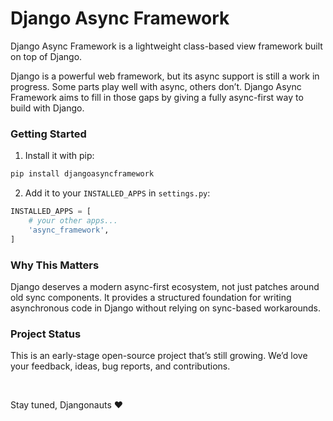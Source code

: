 # Django Async Framework

Django Async Framework is a lightweight class-based view framework built on top of Django.

Django is a powerful web framework, but its async support is still a work in progress. Some parts play well with async, others don’t. Django Async Framework aims to fill in those gaps by giving a fully async-first way to build with Django.

### Getting Started

1. Install it with pip:

```bash
pip install djangoasyncframework
```

2. Add it to your `INSTALLED_APPS` in `settings.py`:

```python
INSTALLED_APPS = [
    # your other apps...
    'async_framework',
]
```

### Why This Matters

Django deserves a modern async-first ecosystem, not just patches around old sync components. It provides a structured foundation for writing asynchronous code in Django without relying on sync-based workarounds.


### Project Status

This is an early-stage open-source project that’s still growing. We’d love your feedback, ideas, bug reports, and contributions.

<br>

Stay tuned, Djangonauts ❤️
